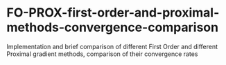 # FO-PROX-first-order-and-proximal-methods-convergence-comparison
Implementation and brief comparison of different First Order and different Proximal gradient methods, comparison of their convergence rates
